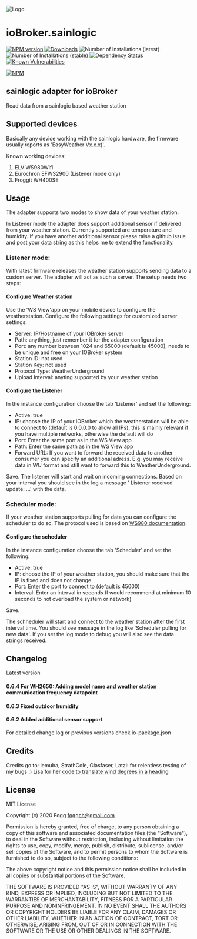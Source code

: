 ![Logo](admin/sainlogic.png)
# ioBroker.sainlogic

[![NPM version](http://img.shields.io/npm/v/iobroker.sainlogic.svg)](https://www.npmjs.com/package/iobroker.sainlogic)
[![Downloads](https://img.shields.io/npm/dm/iobroker.sainlogic.svg)](https://www.npmjs.com/package/iobroker.sainlogic)
![Number of Installations (latest)](http://iobroker.live/badges/sainlogic-installed.svg)
![Number of Installations (stable)](http://iobroker.live/badges/sainlogic-stable.svg)
[![Dependency Status](https://img.shields.io/david/phifogg/iobroker.sainlogic.svg)](https://david-dm.org/phifogg/iobroker.sainlogic)
[![Known Vulnerabilities](https://snyk.io/test/github/phifogg/ioBroker.sainlogic/badge.svg)](https://snyk.io/test/github/phifogg/ioBroker.sainlogic)

[![NPM](https://nodei.co/npm/iobroker.sainlogic.png?downloads=true)](https://nodei.co/npm/iobroker.sainlogic/)

## sainlogic adapter for ioBroker

Read data from a sainlogic based weather station

## Supported devices

Basically any device working with the sainlogic hardware, the firmware usually reports as 'EasyWeather Vx.x.x)'.

Known working devices:
1. ELV WS980Wifi
1. Eurochron EFWS2900  (Listener mode only)
1. Froggit WH400SE

## Usage

The adapter supports two modes to show data of your weather station.

In Listener mode the adapter does support additional sensor if delivered from your weather station. Currently supported are temperature and humidity. If you have another additional sensor please raise a github issue and post your data string as this helps me to extend the functionality.

### Listener mode:
With latest firmware releases the weather station supports sending data to a custom server. The adapter will act as such a server. The setup needs two steps:

#### Configure Weather station
Use the 'WS View'app on your mobile device to configure the weatherstation. Configure the following settings for customized server settings:
- Server: IP/Hostname of your IOBroker server
- Path: anything, just remember it for the adapter configuration
- Port: any number between 1024 and 65000 (default is 45000), needs to be unique and free on your IOBroker system
- Station ID: not used
- Station Key: not used
- Protocol Type: WeatherUnderground
- Upload Interval: anyting supported by your weather station

#### Configure the Listener
In the instance configuration choose the tab 'Listener' and set the following:
- Active: true
- IP: choose the IP of your IOBroker which the weatherstation will be able to connect to (default is 0.0.0.0 to allow all IPs), this is mainly relevant if you have multiple networks, otherwise the default will do
- Port: Enter the same port as in the WS View app
- Path: Enter the same path as in the WS View app
- Forward URL: If you want to forward the received data to another consumer you can specify an additional adress. E.g. you may receive data in WU format and still want to forward this to WeatherUnderground.

Save.
The listener will start and wait on incoming connections. Based on your interval you should see in the log a message ' Listener received update: ...' with the data.

### Scheduler mode:
If your weather station supports pulling for data you can configure the scheduler to do so. The protocol used is based on [WS980 documentation](https://github.com/RrPt/WS980).

#### Configure the scheduler
In the instance configuration choose the tab 'Scheduler' and set the following:
- Active: true
- IP: choose the IP of your weather station, you should make sure that the IP is fixed and does not change
- Port: Enter the port to connect to (default is 45000)
- Interval: Enter an interval in seconds (I would recommend at minimum 10 seconds to not overload the system or network)

Save.

The schheduler will start and connect to the weather station after the first interval time. You should see message in the log like 'Scheduler pulling for new data'. If you set the log mode to debug you will also see the data strings received.

## Changelog

Latest version

#### 0.6.4 For WH2650: Adding model name and weather station communication frequency datapoint

#### 0.6.3 Fixed outdoor humidity

#### 0.6.2 Added additional sensor support


For detailed change log or previous versions check io-package.json

## Credits

Credits go to:
lemuba, StrathCole, Glasfaser, Latzi: for relentless testing of my bugs :)
Lisa for her [code to translate wind degrees in a heading](https://www.programmieraufgaben.ch/aufgabe/windrichtung-bestimmen/ibbn2e7d)


## License
MIT License

Copyright (c) 2020 Fogg <foggch@gmail.com>

Permission is hereby granted, free of charge, to any person obtaining a copy
of this software and associated documentation files (the "Software"), to deal
in the Software without restriction, including without limitation the rights
to use, copy, modify, merge, publish, distribute, sublicense, and/or sell
copies of the Software, and to permit persons to whom the Software is
furnished to do so, subject to the following conditions:

The above copyright notice and this permission notice shall be included in all
copies or substantial portions of the Software.

THE SOFTWARE IS PROVIDED "AS IS", WITHOUT WARRANTY OF ANY KIND, EXPRESS OR
IMPLIED, INCLUDING BUT NOT LIMITED TO THE WARRANTIES OF MERCHANTABILITY,
FITNESS FOR A PARTICULAR PURPOSE AND NONINFRINGEMENT. IN NO EVENT SHALL THE
AUTHORS OR COPYRIGHT HOLDERS BE LIABLE FOR ANY CLAIM, DAMAGES OR OTHER
LIABILITY, WHETHER IN AN ACTION OF CONTRACT, TORT OR OTHERWISE, ARISING FROM,
OUT OF OR IN CONNECTION WITH THE SOFTWARE OR THE USE OR OTHER DEALINGS IN THE
SOFTWARE.